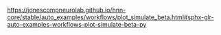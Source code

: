 <!--
# Title: 8. Beta-modulated ERP
# Updated: 2024-01-16
#
# Contributors:
    # Dylan Daniels
-->

https://jonescompneurolab.github.io/hnn-core/stable/auto_examples/workflows/plot_simulate_beta.html#sphx-glr-auto-examples-workflows-plot-simulate-beta-py
